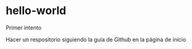 # hello-world

Primer intento

Hacer un respositorio siguiendo la guía de Github en la página de inicio
